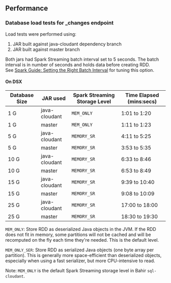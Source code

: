 ## Performance

### Database load tests for _changes endpoint

Load tests were performed using:
1. JAR built against java-cloudant dependency branch
2. JAR built against master branch

Both jars had Spark Streaming batch interval set to 5 seconds.  The batch interval is in number of seconds and holds
data before creating RDD.  
See [Spark Guide: Setting the Right Batch Interval](https://spark.apache.org/docs/latest/streaming-programming-guide.html#setting-the-right-batch-interval) 
for tuning this option.

#### On DSX

Database Size | JAR used | Spark Streaming Storage Level | Time Elapsed (mins:secs)
--- | --- | --- | ---
1 G | java-cloudant | `MEM_ONLY` | 1:01 to 1:20
1 G | master        | `MEM_ONLY` | 1:11 to 1:23
5 G | java-cloudant | `MEMORY_SR` | 4:11 to 5:25
5 G | master        | `MEMORY_SR` | 3:53 to 5:35
10 G | java-cloudant | `MEMORY_SR` | 6:33 to 8:46
10 G | master        | `MEMORY_SR` | 6:53 to 8:49
15 G | java-cloudant | `MEMORY_SR` | 9:39 to 10:40
15 G | master        | `MEMORY_SR` | 9:08 to 10:09
25 G | java-cloudant | `MEMORY_SR` | 17:00 to 18:00
25 G | master        | `MEMORY_SR` | 18:30 to 19:30

`MEM_ONLY`: Store RDD as deserialized Java objects in the JVM. If the RDD does not fit in memory, some partitions will not be cached and will be recomputed on the fly each time they're needed. This is the default level.

`MEM_ONLY_SER`: Store RDD as serialized Java objects (one byte array per partition). This is generally more space-efficient than deserialized objects, especially when using a fast serializer, but more CPU-intensive to read.

Note: `MEM_ONLY` is the default Spark Streaming storage level in Bahir `sql-cloudant`.
